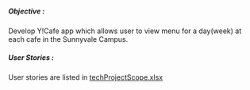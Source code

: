 
##### Objective :
Develop Y!Cafe app which allows user to view menu for a day(week) at each cafe in the Sunnyvale Campus.

##### User Stories : 
User stories are listed in [techProjectScope.xlsx](https://docs.google.com/a/yahoo-inc.com/spreadsheets/d/1o7L3EZ0gTAinz4YtD5j3mMmCx_6iU2A9p9A6t-osXTQ/edit#gid=0)


  
